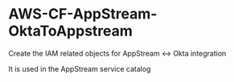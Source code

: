 # AWS-CF-AppStream-OktaToAppstream
Create the IAM related objects for AppStream &lt;-> Okta integration

It is used in the AppStream service catalog
